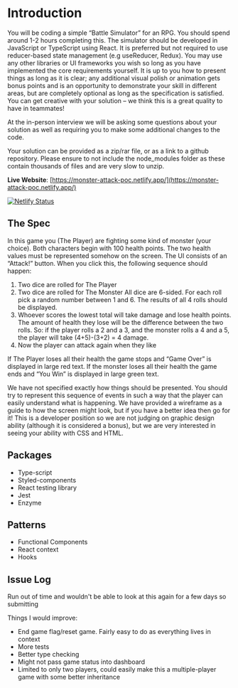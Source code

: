 # Introduction

You will be coding a simple “Battle Simulator” for an RPG. You should spend around 1-2 hours completing this.
The simulator should be developed in JavaScript or TypeScript using React. It is preferred but not required to use reducer-based state management (e.g useReducer, Redux). You may use any other libraries or UI frameworks you wish so long as you have implemented the core requirements yourself.
It is up to you how to present things as long as it is clear; any additional visual polish or animation gets bonus points and is an opportunity to demonstrate your skill in different areas, but are completely optional as long as the specification is satisfied. You can get creative with your solution – we think this is a great quality to have in teammates!

At the in-person interview we will be asking some questions about your solution as well as requiring you to make some additional changes to the code.

Your solution can be provided as a zip/rar file, or as a link to a github repository. Please ensure to not include the node_modules folder as these contain thousands of files and are very slow to unzip.

**Live Website**: [https://monster-attack-poc.netlify.app/](https://monster-attack-poc.netlify.app/)

[![Netlify Status](https://api.netlify.com/api/v1/badges/4545b049-6dfd-4240-ba1a-215f4bb38915/deploy-status)](https://app.netlify.com/sites/monster-attack-poc/deploys)

## The Spec

In this game you (The Player) are fighting some kind of monster (your choice). Both characters begin with 100
health points. The two health values must be represented somehow on the screen.
The UI consists of an “Attack!” button. When you click this, the following sequence should happen:

1. Two dice are rolled for The Player
2. Two dice are rolled for The Monster
All dice are 6-sided. For each roll pick a random number between 1 and 6. The results of all 4 rolls should
be displayed.
3. Whoever scores the lowest total will take damage and lose health points. The amount of health they
lose will be the difference between the two rolls. So: if the player rolls a 2 and a 3, and the monster rolls
a 4 and a 5, the player will take (4+5)-(3+2) = 4 damage.
4. Now the player can attack again when they like

If The Player loses all their health the game stops and “Game Over” is displayed in large red text.
If the monster loses all their health the game ends and “You Win” is displayed in large green text.

We have not specified exactly how things should be presented. You should try to represent this sequence of
events in such a way that the player can easily understand what is happening. We have provided a wireframe as a
guide to how the screen might look, but if you have a better idea then go for it!
This is a developer position so we are not judging on graphic design ability (although it is considered a bonus),
but we are very interested in seeing your ability with CSS and HTML.


## Packages

- Type-script
- Styled-components
- React testing library
- Jest
- Enzyme

## Patterns

- Functional Components
- React context
- Hooks

## Issue Log

Run out of time and wouldn't be able to look at this again for a few days so submitting

Things I would improve:

- End game flag/reset game.  Fairly easy to do as everything lives in context
- More tests
- Better type checking
- Might not pass game status into dashboard
- Limited to only two players, could easily make this a multiple-player game with some better inheritance
